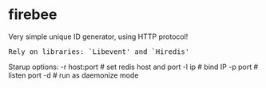 # firebee
Very simple unique ID generator, using HTTP protocol!

<pre>Rely on libraries: `Libevent' and `Hiredis'</pre>

Starup options:
-r host:port  # set redis host and port
-l ip         # bind IP
-p port       # listen port
-d            # run as daemonize mode